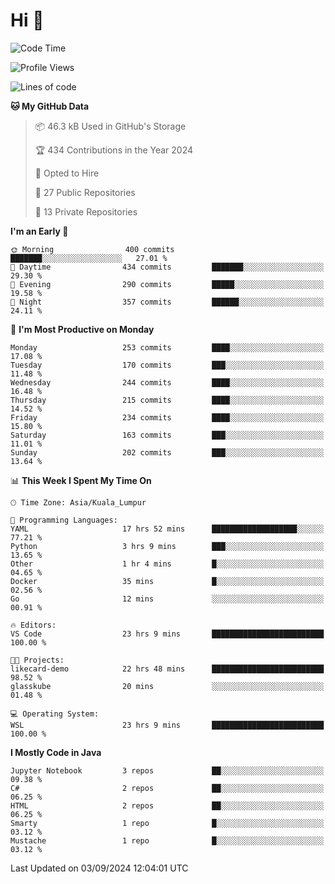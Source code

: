<h1>Hi 👋</h1>

<!--START_SECTION:waka-->
![Code Time](http://img.shields.io/badge/Code%20Time-702%20hrs%2054%20mins-blue)

![Profile Views](http://img.shields.io/badge/Profile%20Views-0-blue)

![Lines of code](https://img.shields.io/badge/From%20Hello%20World%20I%27ve%20Written-1.2%20million%20lines%20of%20code-blue)

**🐱 My GitHub Data** 

> 📦 46.3 kB Used in GitHub's Storage 
 > 
> 🏆 434 Contributions in the Year 2024
 > 
> 💼 Opted to Hire
 > 
> 📜 27 Public Repositories 
 > 
> 🔑 13 Private Repositories 
 > 
**I'm an Early 🐤** 

```text
🌞 Morning                400 commits         ███████░░░░░░░░░░░░░░░░░░   27.01 % 
🌆 Daytime                434 commits         ███████░░░░░░░░░░░░░░░░░░   29.30 % 
🌃 Evening                290 commits         █████░░░░░░░░░░░░░░░░░░░░   19.58 % 
🌙 Night                  357 commits         ██████░░░░░░░░░░░░░░░░░░░   24.11 % 
```
📅 **I'm Most Productive on Monday** 

```text
Monday                   253 commits         ████░░░░░░░░░░░░░░░░░░░░░   17.08 % 
Tuesday                  170 commits         ███░░░░░░░░░░░░░░░░░░░░░░   11.48 % 
Wednesday                244 commits         ████░░░░░░░░░░░░░░░░░░░░░   16.48 % 
Thursday                 215 commits         ████░░░░░░░░░░░░░░░░░░░░░   14.52 % 
Friday                   234 commits         ████░░░░░░░░░░░░░░░░░░░░░   15.80 % 
Saturday                 163 commits         ███░░░░░░░░░░░░░░░░░░░░░░   11.01 % 
Sunday                   202 commits         ███░░░░░░░░░░░░░░░░░░░░░░   13.64 % 
```


📊 **This Week I Spent My Time On** 

```text
🕑︎ Time Zone: Asia/Kuala_Lumpur

💬 Programming Languages: 
YAML                     17 hrs 52 mins      ███████████████████░░░░░░   77.21 % 
Python                   3 hrs 9 mins        ███░░░░░░░░░░░░░░░░░░░░░░   13.65 % 
Other                    1 hr 4 mins         █░░░░░░░░░░░░░░░░░░░░░░░░   04.65 % 
Docker                   35 mins             █░░░░░░░░░░░░░░░░░░░░░░░░   02.56 % 
Go                       12 mins             ░░░░░░░░░░░░░░░░░░░░░░░░░   00.91 % 

🔥 Editors: 
VS Code                  23 hrs 9 mins       █████████████████████████   100.00 % 

🐱‍💻 Projects: 
likecard-demo            22 hrs 48 mins      █████████████████████████   98.52 % 
glasskube                20 mins             ░░░░░░░░░░░░░░░░░░░░░░░░░   01.48 % 

💻 Operating System: 
WSL                      23 hrs 9 mins       █████████████████████████   100.00 % 
```

**I Mostly Code in Java** 

```text
Jupyter Notebook         3 repos             ██░░░░░░░░░░░░░░░░░░░░░░░   09.38 % 
C#                       2 repos             ██░░░░░░░░░░░░░░░░░░░░░░░   06.25 % 
HTML                     2 repos             ██░░░░░░░░░░░░░░░░░░░░░░░   06.25 % 
Smarty                   1 repo              █░░░░░░░░░░░░░░░░░░░░░░░░   03.12 % 
Mustache                 1 repo              █░░░░░░░░░░░░░░░░░░░░░░░░   03.12 % 
```




 Last Updated on 03/09/2024 12:04:01 UTC
<!--END_SECTION:waka-->
